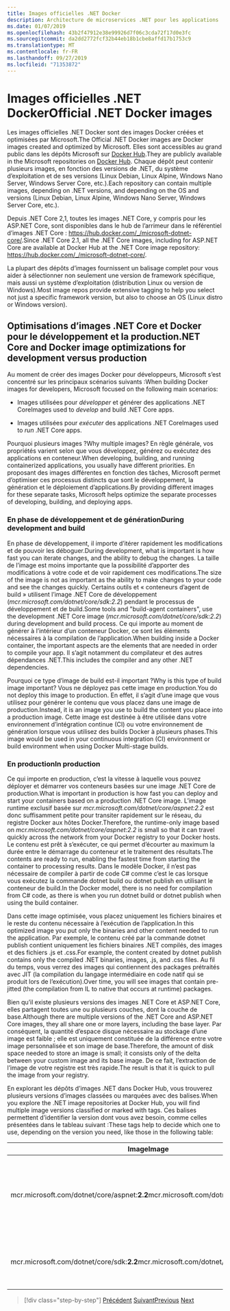 ```yaml
---
title: Images officielles .NET Docker
description: Architecture de microservices .NET pour les applications .NET en conteneur | Images officielles .NET Docker
ms.date: 01/07/2019
ms.openlocfilehash: 43b2f47912e38e99926d7f06c3cda72f17d0e3fc
ms.sourcegitcommit: da2dd2772fcf32b44eb18b1cbe8affd17b1753c9
ms.translationtype: MT
ms.contentlocale: fr-FR
ms.lasthandoff: 09/27/2019
ms.locfileid: "71353872"
---
```

# <a name="official-net-docker-images"></a><span data-ttu-id="c30d8-103">Images officielles .NET Docker</span><span class="sxs-lookup"><span data-stu-id="c30d8-103">Official .NET Docker images</span></span>

<span data-ttu-id="c30d8-104">Les images officielles .NET Docker sont des images Docker créées et optimisées par Microsoft.</span><span class="sxs-lookup"><span data-stu-id="c30d8-104">The Official .NET Docker images are Docker images created and optimized by Microsoft.</span></span> <span data-ttu-id="c30d8-105">Elles sont accessibles au grand public dans les dépôts Microsoft sur [Docker Hub](https://hub.docker.com/u/microsoft/).</span><span class="sxs-lookup"><span data-stu-id="c30d8-105">They are publicly available in the Microsoft repositories on [Docker Hub](https://hub.docker.com/u/microsoft/).</span></span> <span data-ttu-id="c30d8-106">Chaque dépôt peut contenir plusieurs images, en fonction des versions de .NET, du système d’exploitation et de ses versions (Linux Debian, Linux Alpine, Windows Nano Server, Windows Server Core, etc.).</span><span class="sxs-lookup"><span data-stu-id="c30d8-106">Each repository can contain multiple images, depending on .NET versions, and depending on the OS and versions (Linux Debian, Linux Alpine, Windows Nano Server, Windows Server Core, etc.).</span></span>

<span data-ttu-id="c30d8-107">Depuis .NET Core 2,1, toutes les images .NET Core, y compris pour les ASP.NET Core, sont disponibles dans le hub de l’arrimeur dans le référentiel d’images .NET Core : <https://hub.docker.com/_/microsoft-dotnet-core/>.</span><span class="sxs-lookup"><span data-stu-id="c30d8-107">Since .NET Core 2.1, all the .NET Core images, including for ASP.NET Core are available at Docker Hub at the .NET Core image repository: <https://hub.docker.com/_/microsoft-dotnet-core/>.</span></span>

<span data-ttu-id="c30d8-108">La plupart des dépôts d’images fournissent un balisage complet pour vous aider à sélectionner non seulement une version de framework spécifique, mais aussi un système d’exploitation (distribution Linux ou version de Windows).</span><span class="sxs-lookup"><span data-stu-id="c30d8-108">Most image repos provide extensive tagging to help you select not just a specific framework version, but also to choose an OS (Linux distro or Windows version).</span></span>

## <a name="net-core-and-docker-image-optimizations-for-development-versus-production"></a><span data-ttu-id="c30d8-109">Optimisations d’images .NET Core et Docker pour le développement et la production</span><span class="sxs-lookup"><span data-stu-id="c30d8-109">.NET Core and Docker image optimizations for development versus production</span></span>

<span data-ttu-id="c30d8-110">Au moment de créer des images Docker pour développeurs, Microsoft s’est concentré sur les principaux scénarios suivants :</span><span class="sxs-lookup"><span data-stu-id="c30d8-110">When building Docker images for developers, Microsoft focused on the following main scenarios:</span></span>

- <span data-ttu-id="c30d8-111">Images utilisées pour *développer* et générer des applications .NET Core</span><span class="sxs-lookup"><span data-stu-id="c30d8-111">Images used to *develop* and build .NET Core apps.</span></span>

- <span data-ttu-id="c30d8-112">Images utilisées pour *exécuter* des applications .NET Core</span><span class="sxs-lookup"><span data-stu-id="c30d8-112">Images used to *run* .NET Core apps.</span></span>

<span data-ttu-id="c30d8-113">Pourquoi plusieurs images ?</span><span class="sxs-lookup"><span data-stu-id="c30d8-113">Why multiple images?</span></span> <span data-ttu-id="c30d8-114">En règle générale, vos propriétés varient selon que vous développez, générez ou exécutez des applications en conteneur.</span><span class="sxs-lookup"><span data-stu-id="c30d8-114">When developing, building, and running containerized applications, you usually have different priorities.</span></span> <span data-ttu-id="c30d8-115">En proposant des images différentes en fonction des tâches, Microsoft permet d’optimiser ces processus distincts que sont le développement, la génération et le déploiement d’applications.</span><span class="sxs-lookup"><span data-stu-id="c30d8-115">By providing different images for these separate tasks, Microsoft helps optimize the separate processes of developing, building, and deploying apps.</span></span>

### <a name="during-development-and-build"></a><span data-ttu-id="c30d8-116">En phase de développement et de génération</span><span class="sxs-lookup"><span data-stu-id="c30d8-116">During development and build</span></span>

<span data-ttu-id="c30d8-117">En phase de développement, il importe d’itérer rapidement les modifications et de pouvoir les déboguer.</span><span class="sxs-lookup"><span data-stu-id="c30d8-117">During development, what is important is how fast you can iterate changes, and the ability to debug the changes.</span></span> <span data-ttu-id="c30d8-118">La taille de l’image est moins importante que la possibilité d’apporter des modifications à votre code et de voir rapidement ces modifications.</span><span class="sxs-lookup"><span data-stu-id="c30d8-118">The size of the image is not as important as the ability to make changes to your code and see the changes quickly.</span></span> <span data-ttu-id="c30d8-119">Certains outils et « conteneurs d’agent de build » utilisent l’image .NET Core de développement (*mcr.microsoft.com/dotnet/core/sdk:2.2*) pendant le processus de développement et de build.</span><span class="sxs-lookup"><span data-stu-id="c30d8-119">Some tools and "build-agent containers", use the development .NET Core image (*mcr.microsoft.com/dotnet/core/sdk:2.2*) during development and build process.</span></span> <span data-ttu-id="c30d8-120">Ce qui importe au moment de générer à l’intérieur d’un conteneur Docker, ce sont les éléments nécessaires à la compilation de l’application.</span><span class="sxs-lookup"><span data-stu-id="c30d8-120">When building inside a Docker container, the important aspects are the elements that are needed in order to compile your app.</span></span> <span data-ttu-id="c30d8-121">Il s’agit notamment du compilateur et des autres dépendances .NET.</span><span class="sxs-lookup"><span data-stu-id="c30d8-121">This includes the compiler and any other .NET dependencies.</span></span>

<span data-ttu-id="c30d8-122">Pourquoi ce type d’image de build est-il important ?</span><span class="sxs-lookup"><span data-stu-id="c30d8-122">Why is this type of build image important?</span></span> <span data-ttu-id="c30d8-123">Vous ne déployez pas cette image en production.</span><span class="sxs-lookup"><span data-stu-id="c30d8-123">You do not deploy this image to production.</span></span> <span data-ttu-id="c30d8-124">En effet, il s’agit d’une image que vous utilisez pour générer le contenu que vous placez dans une image de production.</span><span class="sxs-lookup"><span data-stu-id="c30d8-124">Instead, it is an image you use to build the content you place into a production image.</span></span> <span data-ttu-id="c30d8-125">Cette image est destinée à être utilisée dans votre environnement d’intégration continue (CI) ou votre environnement de génération lorsque vous utilisez des builds Docker à plusieurs phases.</span><span class="sxs-lookup"><span data-stu-id="c30d8-125">This image would be used in your continuous integration (CI) environment or build environment when using Docker Multi-stage builds.</span></span>

### <a name="in-production"></a><span data-ttu-id="c30d8-126">En production</span><span class="sxs-lookup"><span data-stu-id="c30d8-126">In production</span></span>

<span data-ttu-id="c30d8-127">Ce qui importe en production, c’est la vitesse à laquelle vous pouvez déployer et démarrer vos conteneurs basées sur une image .NET Core de production.</span><span class="sxs-lookup"><span data-stu-id="c30d8-127">What is important in production is how fast you can deploy and start your containers based on a production .NET Core image.</span></span> <span data-ttu-id="c30d8-128">L’image runtime exclusif basée sur *mcr.microsoft.com/dotnet/core/aspnet:2.2* est donc suffisamment petite pour transiter rapidement sur le réseau, du registre Docker aux hôtes Docker.</span><span class="sxs-lookup"><span data-stu-id="c30d8-128">Therefore, the runtime-only image based on *mcr.microsoft.com/dotnet/core/aspnet:2.2* is small so that it can travel quickly across the network from your Docker registry to your Docker hosts.</span></span> <span data-ttu-id="c30d8-129">Le contenu est prêt à s’exécuter, ce qui permet d’écourter au maximum la durée entre le démarrage du conteneur et le traitement des résultats.</span><span class="sxs-lookup"><span data-stu-id="c30d8-129">The contents are ready to run, enabling the fastest time from starting the container to processing results.</span></span> <span data-ttu-id="c30d8-130">Dans le modèle Docker, il n’est pas nécessaire de compiler à partir de code C\# comme c’est le cas lorsque vous exécutez la commande dotnet build ou dotnet publish en utilisant le conteneur de build.</span><span class="sxs-lookup"><span data-stu-id="c30d8-130">In the Docker model, there is no need for compilation from C\# code, as there is when you run dotnet build or dotnet publish when using the build container.</span></span>

<span data-ttu-id="c30d8-131">Dans cette image optimisée, vous placez uniquement les fichiers binaires et le reste du contenu nécessaire à l’exécution de l’application.</span><span class="sxs-lookup"><span data-stu-id="c30d8-131">In this optimized image you put only the binaries and other content needed to run the application.</span></span> <span data-ttu-id="c30d8-132">Par exemple, le contenu créé par la commande dotnet publish contient uniquement les fichiers binaires .NET compilés, des images et des fichiers .js et .css.</span><span class="sxs-lookup"><span data-stu-id="c30d8-132">For example, the content created by dotnet publish contains only the compiled .NET binaries, images, .js, and .css files.</span></span> <span data-ttu-id="c30d8-133">Au fil du temps, vous verrez des images qui contiennent des packages prétraités avec JIT (la compilation du langage intermédiaire en code natif qui se produit lors de l’exécution).</span><span class="sxs-lookup"><span data-stu-id="c30d8-133">Over time, you will see images that contain pre-jitted (the compilation from IL to native that occurs at runtime) packages.</span></span>

<span data-ttu-id="c30d8-134">Bien qu’il existe plusieurs versions des images .NET Core et ASP.NET Core, elles partagent toutes une ou plusieurs couches, dont la couche de base.</span><span class="sxs-lookup"><span data-stu-id="c30d8-134">Although there are multiple versions of the .NET Core and ASP.NET Core images, they all share one or more layers, including the base layer.</span></span> <span data-ttu-id="c30d8-135">Par conséquent, la quantité d’espace disque nécessaire au stockage d’une image est faible ; elle est uniquement constituée de la différence entre votre image personnalisée et son image de base.</span><span class="sxs-lookup"><span data-stu-id="c30d8-135">Therefore, the amount of disk space needed to store an image is small; it consists only of the delta between your custom image and its base image.</span></span> <span data-ttu-id="c30d8-136">De ce fait, l’extraction de l’image de votre registre est très rapide.</span><span class="sxs-lookup"><span data-stu-id="c30d8-136">The result is that it is quick to pull the image from your registry.</span></span>

<span data-ttu-id="c30d8-137">En explorant les dépôts d’images .NET dans Docker Hub, vous trouverez plusieurs versions d’images classées ou marquées avec des balises.</span><span class="sxs-lookup"><span data-stu-id="c30d8-137">When you explore the .NET image repositories at Docker Hub, you will find multiple image versions classified or marked with tags.</span></span> <span data-ttu-id="c30d8-138">Ces balises permettent d’identifier la version dont vous avez besoin, comme celles présentées dans le tableau suivant :</span><span class="sxs-lookup"><span data-stu-id="c30d8-138">These tags help to decide which one to use, depending on the version you need, like those in the following table:</span></span>

| <span data-ttu-id="c30d8-139">Image</span><span class="sxs-lookup"><span data-stu-id="c30d8-139">Image</span></span> | <span data-ttu-id="c30d8-140">Commentaires</span><span class="sxs-lookup"><span data-stu-id="c30d8-140">Comments</span></span> |
|-------|----------|
| <span data-ttu-id="c30d8-141">mcr.microsoft.com/dotnet/core/aspnet:**2.2**</span><span class="sxs-lookup"><span data-stu-id="c30d8-141">mcr.microsoft.com/dotnet/core/aspnet:**2.2**</span></span> | <span data-ttu-id="c30d8-142">ASP.NET Core, avec le runtime uniquement et les optimisations ASP.NET Core, Linux et Windows (multi-arch)</span><span class="sxs-lookup"><span data-stu-id="c30d8-142">ASP.NET Core, with runtime only and ASP.NET Core optimizations, on Linux and Windows (multi-arch)</span></span> |
| <span data-ttu-id="c30d8-143">mcr.microsoft.com/dotnet/core/sdk:**2.2**</span><span class="sxs-lookup"><span data-stu-id="c30d8-143">mcr.microsoft.com/dotnet/core/sdk:**2.2**</span></span> | <span data-ttu-id="c30d8-144">.NET Core, avec les SDK inclus, sur Linux et Windows (multi-arch)</span><span class="sxs-lookup"><span data-stu-id="c30d8-144">.NET Core, with SDKs included, on Linux and Windows (multi-arch)</span></span> |

> [!div class="step-by-step"]
> <span data-ttu-id="c30d8-145">[Précédent](net-container-os-targets.md)
> [Suivant](../architect-microservice-container-applications/index.md)</span><span class="sxs-lookup"><span data-stu-id="c30d8-145">[Previous](net-container-os-targets.md)
[Next](../architect-microservice-container-applications/index.md)</span></span>
